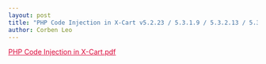 ```yaml
---
layout: post
title: "PHP Code Injection in X-Cart v5.2.23 / 5.3.1.9 / 5.3.2.13 / 5.3.3"
author: Corben Leo
---
```


<a href="/PHP Code Injection in X-Cart.pdf" rel="noopener noreferrer" style="color:#DC0739;">PHP Code Injection in X-Cart.pdf</a>

